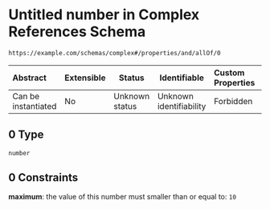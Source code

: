 # Untitled number in Complex References Schema

```txt
https://example.com/schemas/complex#/properties/and/allOf/0
```




| Abstract            | Extensible | Status         | Identifiable            | Custom Properties | Additional Properties | Access Restrictions | Defined In                                                                               |
| :------------------ | ---------- | -------------- | ----------------------- | :---------------- | --------------------- | ------------------- | ---------------------------------------------------------------------------------------- |
| Can be instantiated | No         | Unknown status | Unknown identifiability | Forbidden         | Allowed               | none                | [complex.schema.json\*](../generated-schemas/complex.schema.json "open original schema") |

## 0 Type

`number`

## 0 Constraints

**maximum**: the value of this number must smaller than or equal to: `10`
